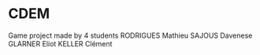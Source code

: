 # CDEM
 Game project made by 4 students
 RODRIGUES Mathieu
 SAJOUS Davenese
 GLARNER Eliot
 KELLER Clément
